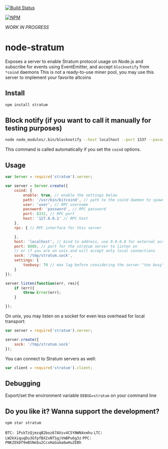 [![Build Status](https://travis-ci.org/pocesar/node-stratum.png?branch=master)](https://travis-ci.org/pocesar/node-stratum)

[![NPM](https://nodei.co/npm/stratum.png?downloads=true)](https://nodei.co/npm/stratum/)

_WORK IN PROGRESS_

node-stratum
============

Exposes a server to enable Stratum protocol usage on Node.js and subscribe for events using EventEmitter, and accept `blocknotify` from `*coind` daemons
This is not a ready-to-use miner pool, you may use this server to implement your favorite altcoins

## Install

```bash
npm install stratum
```

## Block notify (if you want to call it manually for testing purposes)

```bash
node node_modules/.bin/blocknotify --host localhost --port 1337 --password willbebase64encoded --hash abcdef...
```

This command is called automatically if you set the `coind` options.

## Usage

```js
var Server = require('stratum').server;

var server = Server.create({
    coind: {
        enable: true, // enable the settings below
        path: '/usr/bin/bitcoind', // path to the coind daemon to spawn
        user: 'user', // RPC username
        password: 'password', // RPC password
        port: 8332, // RPC port
        host: '127.0.0.1' // RPC host
    },
    rpc: { // RPC interface for this server

    },
    host: 'localhost', // bind to address, use 0.0.0.0 for external access
    port: 8080, // port for the stratum server to listen on
    // or if you are on unix and will accept only local connections
    sock: '/tmp/stratum.sock',
    settings: {
        toobusy: 70 // max lag before considering the server "too busy" and drop new connections
    }
});

server.listen(function(err, res){
    if (err){
        throw Error(err);
    }

});
```

On unix, you may listen on a socket for even less overhead for local transport:

```js
var server = require('stratum').server;

server.create({
    sock: '/tmp/stratum.sock'
});
```

You can connect to Stratum servers as well:

```js
var client = require('stratum').client;
```

## Debugging

Export/set the environment variable `DEBUG=stratum` on your command line

## Do you like it? Wanna support the development?

```bash
npm star stratum
```

`BTC: 1PskTzQjmzqB2boz67AXsv4C5YNWN4xmhu` `LTC: LW2kXiquqDu3GfpfBX2xNTSgjVmBPu6g3z` `PPC: PNKZEkDf9eBSNebu2CcxHaGuma6wHuZEBh`
